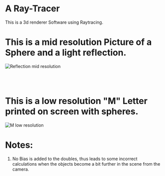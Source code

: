 # A Ray-Tracer

This is a 3d renderer Software using Raytracing.

# This is a mid resolution Picture of a Sphere and a light reflection.<br/>
![Reflection mid resolution](https://user-images.githubusercontent.com/48254077/110088795-98145300-7d95-11eb-85c8-b73841334340.png)

<br/>
<br/>

# This is a low resolution "M" Letter printed on screen with spheres.<br/>
![M low resolution](https://user-images.githubusercontent.com/48254077/110088791-977bbc80-7d95-11eb-97a7-14bb4afeeb91.png)


# Notes:
1) No Bias is added to the doubles, thus leads to some incorrect calculations when the objects become a bit further in the scene from the camera.
